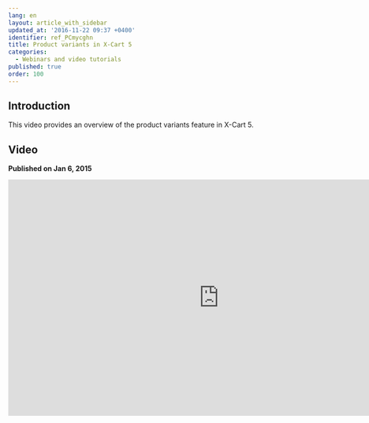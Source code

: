 ```yaml
---
lang: en
layout: article_with_sidebar
updated_at: '2016-11-22 09:37 +0400'
identifier: ref_PCmycghn
title: Product variants in X-Cart 5
categories:
  - Webinars and video tutorials
published: true
order: 100
---
```



## Introduction

This video provides an overview of the product variants feature in X-Cart 5.

## Video
**Published on Jan 6, 2015**
<iframe class="youtube-player" type="text/html" style="width: 853px; height: 480px" src="http://www.youtube.com/embed/bdzNYo4grnw" frameborder="0"></iframe>
